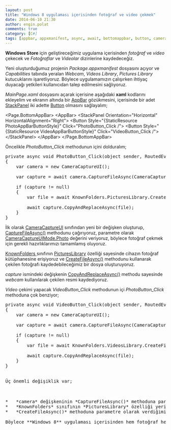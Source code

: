 ```yaml
---
layout: post
title: "Windows 8 uygulaması içerisinden fotoğraf ve video çekmek"
date: 2014-06-10 21:30
author: engin.polat
comments: true
category: [C#]
tags: [appbar, appxmanifest, async, await, bottomappbar, button, cameracaptureui, cameracaptureuimode.photo, cameracaptureuimode.video, capabilities, capturefileasync, copyandreplaceasync, createcollisionoption, createfileasync, guid, knownfolders, mainpage, newguid, package, permission, pictures library, pictureslibrary, replaceexisting, routedeventargs, stackpanel, staticresource, storage, style, videos library, webcam, windows store, windows8, xaml]
---
```

**Windows Store** için geliştireceğimiz uygulama içerisinden *fotoğraf* ve *video* çekecek ve *Fotoğraflar* ve *Videolar* dizinlerine kaydedeceğiz.

Yeni oluşturduğumuz projenin *Package.appxmanifest* dosyasını açıyor ve *Capabilities* tabında yeralan *Webcam*, *Videos Library*, *Pictures Library* kutucuklarını işaretliyoruz. Böylece uygulamamızın çalışırken ihtiyaç duyacağı yetkileri kullanıcıdan talep edilmesini sağlıyoruz.

*MainPage.xaml* dosyasını açarak içerisine aşağıdaki **xaml** kodlarını ekleyelim ve ekranın altında bir <a href="http://msdn.microsoft.com/library/windows/apps/windows.ui.xaml.controls.appbar" title="AppBar Class" target="_blank" rel="noopener">AppBar</a> gözükmesini, içerisinde bir adet <a href="http://msdn.microsoft.com/library/windows/apps/windows.ui.xaml.controls.stackpanel" title="StackPanel Class" target="_blank" rel="noopener">StackPanel</a> iki adette <a href="http://msdn.microsoft.com/library/windows/apps/windows.ui.xaml.controls.button" title="Button Class" target="_blank" rel="noopener">Button</a> olmasını sağlayalım;



&lt;Page.BottomAppBar&gt;
    &lt;AppBar&gt;
        &lt;StackPanel Orientation="Horizontal" HorizontalAlignment="Right"&gt;
            &lt;Button Style="{StaticResource PhotoAppBarButtonStyle}" Click="PhotoButton_Click /"&gt;
            &lt;Button Style="{StaticResource VideoAppBarButtonStyle}" Click="VideoButton_Click /"&gt;
        &lt;/StackPanel&gt;
    &lt;/AppBar&gt;
&lt;/Page.BottomAppBar&gt;</pre>

Öncelikle *PhotoButton_Click* methodunun içini dolduralım;

<pre class="brush:csharp">private async void PhotoButton_Click(object sender, RoutedEventArgs e)
{
    var camera = new CameraCaptureUI();

    var capture = await camera.CaptureFileAsync(CameraCaptureUIMode.Photo);

    if (capture != null)
    {
        var file = await KnownFolders.PicturesLibrary.CreateFileAsync(Guid.NewGuid().ToString("N") + ".jpg", CreationCollisionOption.ReplaceExisting);

        await capture.CopyAndReplaceAsync(file);
    }
}</pre>

İlk olarak <a href="http://msdn.microsoft.com/library/windows/apps/windows.media.capture.cameracaptureui" title="CameraCaptureUI Class" target="_blank" rel="noopener">CameraCaptureUI</a> sınıfından yeni bir değişken oluşturup, <a href="http://msdn.microsoft.com/library/windows/apps/windows.media.capture.cameracaptureui.capturefileasync" title="CameraCaptureUI.CaptureFileAsync( Method)" target="_blank" rel="noopener">CaptureFileAsync()</a> methodunu çağırıyoruz, parametre olarak <a href="http://msdn.microsoft.com/library/windows/apps/windows.media.capture.cameracaptureuimode" title="CameraCaptureUIMode Enum" target="_blank" rel="noopener">CameraCaptureUIMode.Photo</a> değerini veriyoruz, böylece fotoğraf çekmek için gerekli hazırlıklarımızı tamamlamış oluyoruz.

<a href="http://msdn.microsoft.com/library/windows.storage.knownfolders" title="KnownFolders Class" target="_blank" rel="noopener">KnownFolders </a>sınıfının <a href="http://msdn.microsoft.com/library/windows.storage.knownfolders.pictureslibrary" title="KnownFolders.PicturesLibrary Property" target="_blank" rel="noopener">PicturesLibrary</a> özelliği sayesinde cihazın fotoğraf kütüphanesine erişiyoruz ve <a href="http://msdn.microsoft.com/library/windows/apps/br227251" title="StorageFolder.CreateFileAsync() Method" target="_blank" rel="noopener">CreateFileAsync()</a> methodunu kullanarak çekilen fotoğrafı kaydedebileceğimiz bir dosya oluşturuyoruz.

*capture* ismindeki değişkenin <a href="http://msdn.microsoft.com/library/windows/apps/hh738482" title="StorageFile.CopyAndReplaceAsync() Method" target="_blank" rel="noopener">CopyAndReplaceAsync()</a> methodu sayesinde *webcam* kullanılarak çekilen resmi kaydediyoruz.

*Video* çekimi yapacak *VideoButton_Click* methodunun içi *PhotoButton_Click* methoduna çok benziyor;

<pre class="brush:csharp">private async void VideoButton_Click(object sender, RoutedEventArgs e)
{
    var camera = new CameraCaptureUI();

    var capture = await camera.CaptureFileAsync(CameraCaptureUIMode.Video);

    if (capture != null)
    {
        var file = await KnownFolders.VideosLibrary.CreateFileAsync(Guid.NewGuid().ToString("N") + ".wmv", CreationCollisionOption.ReplaceExisting);

        await capture.CopyAndReplaceAsync(file);
    }
}


Üç önemli değişiklik var;



*   *camera* değişkeninin *CaptureFileAsync()* methoduna parametre olarak *CameraCaptureUIMode.Photo* değeri yerine *CameraCaptureUIMode.Video* değerini veriyoruz
*   *KnownFolders* sınıfının *PicturesLibrary* özelliği yerine *VideosLibrary* özelliğini kullanıyoruz
*   *CreateFileAsync()* methoduna parametre olarak verdiğimiz dosya isminin uzantısını jpg yerine wmv yapıyoruz

Böylece **Windows 8** uygulaması içerisinden hem fotoğraf hem video çekebilir ve uygun dizinlere kaydedilmesini sağlayabiliriz.

